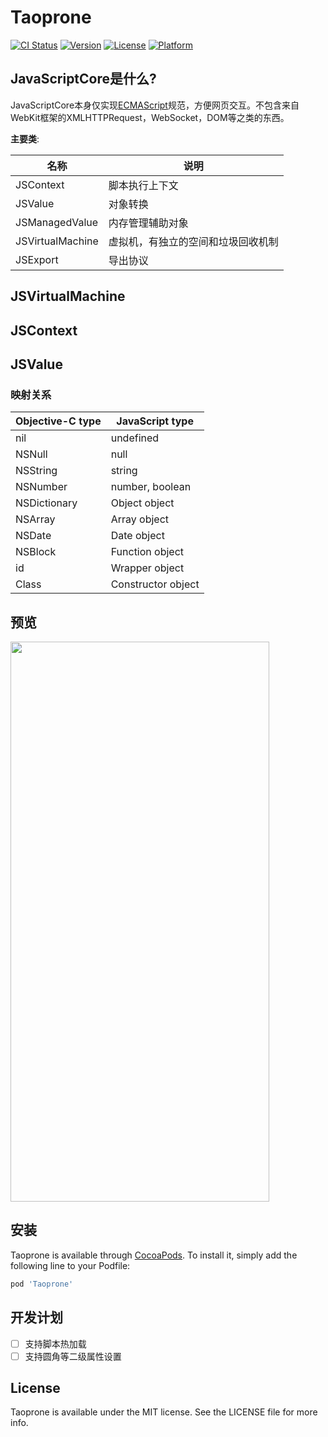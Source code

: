 # Taoprone

[![CI Status](https://img.shields.io/travis/rakeyang/Taoprone.svg?style=flat)](https://travis-ci.org/rakeyang/Taoprone)
[![Version](https://img.shields.io/cocoapods/v/Taoprone.svg?style=flat)](https://cocoapods.org/pods/Taoprone)
[![License](https://img.shields.io/cocoapods/l/Taoprone.svg?style=flat)](https://cocoapods.org/pods/Taoprone)
[![Platform](https://img.shields.io/cocoapods/p/Taoprone.svg?style=flat)](https://cocoapods.org/pods/Taoprone)

## JavaScriptCore是什么?

JavaScriptCore本身仅实现[ECMAScript](http://ecma-international.org/)规范，方便网页交互。不包含来自WebKit框架的XMLHTTPRequest，WebSocket，DOM等之类的东西。

**主要类**:

名称 | 说明
---- | ----
JSContext | 脚本执行上下文
JSValue | 对象转换
JSManagedValue | 内存管理辅助对象
JSVirtualMachine | 虚拟机，有独立的空间和垃圾回收机制
JSExport | 导出协议


## JSVirtualMachine

## JSContext

## JSValue

### 映射关系

|Objective-C type  |   JavaScript type|
|----------------- | ---------------------|
|      nil         |     undefined    |
|     NSNull       |        null    |
|    NSString      |       string   |
|    NSNumber      |   number, boolean    |
|  NSDictionary    |   Object object    |
|    NSArray       |    Array object    |
|     NSDate       |     Date object    |
|    NSBlock       |   Function object    |
|       id         |   Wrapper object   |
|     Class        | Constructor object   |


## 预览

<img width="414" height="896" src="https://user-images.githubusercontent.com/8289395/68991560-041a3180-089b-11ea-9500-5d279748515d.png"/>


## 安装

Taoprone is available through [CocoaPods](https://cocoapods.org). To install
it, simply add the following line to your Podfile:

```ruby
pod 'Taoprone'
```

## 开发计划

- [ ] 支持脚本热加载
- [ ] 支持圆角等二级属性设置

## License

Taoprone is available under the MIT license. See the LICENSE file for more info.

